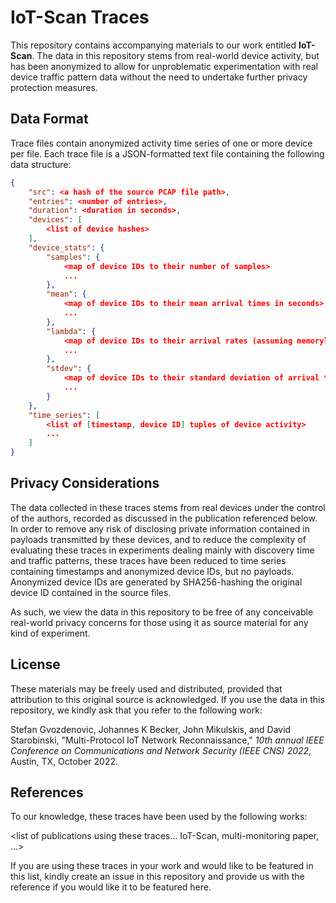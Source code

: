 # IoT-Scan Traces

This repository contains accompanying materials to our work entitled **IoT-Scan**. The data in this repository stems from real-world device activity, but has been anonymized to allow for unproblematic experimentation with real device traffic pattern data without the need to undertake further privacy protection measures. 

## Data Format

Trace files contain anonymized activity time series of one or more device per file. Each trace file is a JSON-formatted text file containing the following data structure:

```json
{
    "src": <a hash of the source PCAP file path>,
    "entries": <number of entries>,
    "duration": <duration in seconds>,
    "devices": [
        <list of device hashes>
    ],
    "device_stats": {
        "samples": {
            <map of device IDs to their number of samples>
            ...
        },
        "mean": {
            <map of device IDs to their mean arrival times in seconds>
            ...
        },
        "lambda": {
            <map of device IDs to their arrival rates (assuming memorylessness)>
            ...
        },
        "stdev": {
            <map of device IDs to their standard deviation of arrival times>
            ...
        }
    },
    "time_series": [
        <list of [timestamp, device ID] tuples of device activity>
        ...
    ]
}

```

## Privacy Considerations

The data collected in these traces stems from real devices under the control of the authors, recorded as discussed in the publication referenced below. In order to remove any risk of disclosing private information contained in payloads transmitted by these devices, and to reduce the complexity of evaluating these traces in experiments dealing mainly with discovery time and traffic patterns, these traces have been reduced to time series containing timestamps and anonymized device IDs, but no payloads. Anonymized device IDs are generated by SHA256-hashing the original device ID contained in the source files.

As such, we view the data in this repository to be free of any conceivable real-world privacy concerns for those using it as source material for any kind of experiment.

## License

These materials may be freely used and distributed, provided that attribution to this original source is acknowledged. If you use the data in this repository, we kindly ask that you refer to the following work:

Stefan Gvozdenovic, Johannes K Becker, John Mikulskis, and David Starobinski, "Multi-Protocol IoT Network Reconnaissance," *10th annual IEEE Conference on Communications and Network Security (IEEE CNS) 2022*, Austin, TX, October 2022.

## References

To our knowledge, these traces have been used by the following works:

<list of publications using these traces… IoT-Scan, multi-monitoring paper, …>

If you are using these traces in your work and would like to be featured in this list, kindly create an issue in this repository and provide us with the reference if you would like it to be featured here.
